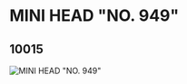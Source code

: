 # MINI HEAD "NO. 949"
## 10015
![MINI HEAD "NO. 949"](https://lc-www-live-s.legocdn.com/media/bricks/5/2/6000284.jpg)